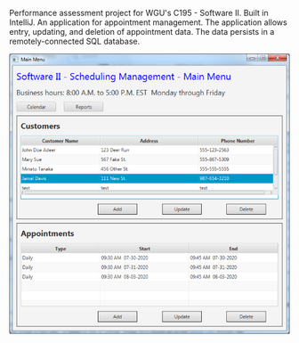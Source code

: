 Performance assessment project for WGU's C195 - Software II. Built in IntelliJ. An application for appointment management. The application allows entry, updating, and deletion of appointment data. The data persists in a remotely-connected SQL database.

![alt text](https://github.com/bcrew1375/C195-SchedulingManagement/blob/master/SchedulingManagement.png?raw=true)
